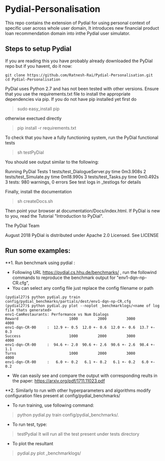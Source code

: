 # Pydial-Personalisation
 This repo contains the extension of Pydial for using personal context of specific user across whole user domain, It introduces new financial product loan recommendation domain into inthe Pydial user simulator.
## Steps to setup Pydial
If you are reading this you have probably already downloaded the PyDial repo but if
you havent, do it now:
 ```
 git clone https://github.com/Ratnesh-Rai/Pydial-Personalisation.git
 cd Pydial-Personalisation
 ```

PyDial uses Python 2.7 and has not been tested with other versions. Ensure 
that you use the requirements.txt file to install the appropriate dependencies
via pip. If you do not have pip installed yet first do

> sudo easy_install pip

otherwise exectued directly

> pip install -r requirements.txt

To check that you have a fully functioning system, run the PyDial functional tests

> sh testPyDial

You should see output similar to the following:

Running PyDial Tests
  1 tests/test_DialogueServer.py   time 0m3.908s
  2 tests/test_Simulate.py         time 0m18.990s
  3 tests/test_Tasks.py            time 0m0.492s
3 tests: 980 warnings,   0 errors
See test logs in _testlogs for details


Finally, install the documentation

> sh createDocs.sh

Then point your browser at documentation/Docs/index.html.  If PyDial is new to you,
read the Tutorial "Introduction to PyDial".


The PyDial Team

August 2018
PyDial is distributed under Apache 2.0 Licensed. See LICENSE
## Run some examples:
**1. Run benchmark using pydial :
  * Following URL https://pydial.cs.hhu.de/benchmarks/ , run the followind commands to reproduce the benchmark output for "env1-dqn-np-CR.cfg",
  * You can select any config file just replace the config filename or path
  ```
  (pydial27)$ python pydial.py train config/pydial_benchmarks/partials/dest/env1-dqn-np-CR.cfg
  (pydial27)$ python pydial.py plot --noplot _benchmarklogs/<name of log file thats generated>
  env1-CamRestaurants: Performance vs Num Dialogs
  Reward                       1000         2000         3000         4000
  env1-dqn-CR-00     :  12.9 +- 0.5  12.0 +- 0.6  12.0 +- 0.6  13.7 +- 0.3
  Success                      1000         2000         3000         4000
  env1-dqn-CR-00     :  94.6 +- 2.0  90.6 +- 2.6  90.6 +- 2.6  98.4 +- 1.1
  Turns                        1000         2000         3000         4000
  env1-dqn-CR-00     :   6.0 +- 0.2   6.1 +- 0.2   6.1 +- 0.2   6.0 +- 0.2
  ```
  * We can easily see and compare the output with corresponding reults in the paper: https://arxiv.org/pdf/1711.11023.pdf
  
  **2. Similarly to run with other hyperparameters and algorithms modify configuration files present at config/pydial_benchmarks/
  * To run training, use following command:
   >python pydial.py train config/pydial_benchmarks/<configuration file name>.
  
  * To run test, type:
  >testPydial
  It will run all the test present under tests directory
  * To plot the resultant 
  >pydial.py plot  _benchmarklogs/<log name>
